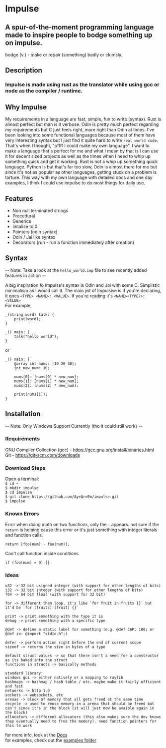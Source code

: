# Impulse
## A spur-of-the-moment programming language made to inspire people to bodge something up on impulse.
bodge (v.) - make or repair (something) badly or clumsly.

## Description
### Impulse is made using rust as the translator while using gcc or node as the compiler / runtime.

## Why Impulse
My requirements in a language are fast, simple, fun to write (syntax). Rust is almost perfect but man is it verbose. Odin is pretty much perfect regarding my requirements but
C just feels right, more right than Odin at times. I've been looking into some functional languages because most of them have very interesting syntax but I just find it quite hard to
write `real world code`. That's when I thought, "pffff I could make my own language". I want to make a language that's perfect for me and what I mean by that is I can use it for decent sized projects
as well as the times when I need to whip up something quick and get it working.
Rust is not a whip up something quick language. Python is but that's far too slow, Odin is almost there for me but since it's not as popular as other languages, getting stuck on a problem is torture.
This way with my own language with detailed docs and one day examples, I think I could use impulse to do most things for daily use.

## Features
- Non null terminated strings
- Procedural 
- Generics
- Initalise to 0
- Pointers (odin syntax)
- Odin / Jai like syntax
- Decorators (run - run a function immediately after creation)

## Syntax
-- Note: Take a look at the `hello_world.imp` file to see recently added features in action --<br>

A big inspiration fo Impulse's syntax is Odin and Jai with some C. Simplistic minimalism as I would call it.
The main jist of Impulsive is if you're declaring, it goes `<TYPE> <NAME>: <VALUE>`. If you're reading it's `<NAME><TYPE?>: <VALUE>`
<br>
For example,
```
_(string word) talk: {
    print(word);
}

_() main: {
    talk("hello world");
}
```
or
```
_() main: {
    @array int nums: |10 20 30|;
    int new_num: 10;

    nums[0]: [nums[0] * new_num];
    nums[1]: [nums[1] * new_num];
    nums[2]: [nums[2] * new_num];

    print(nums[1]);
}
```

## Installation
-- Note: Only Windows Support Currently (tho it could still work) --

### Requirements
GNU Compiler Collection (gcc) - <a href="https://gcc.gnu.org/install/binaries.html">https://gcc.gnu.org/install/binaries.html</a><br>
Git - <a href="https://git-scm.com/downloads">https://git-scm.com/downloads</a>

### Download Steps
Open a terminal:<br>
`$ cd ~`<br>
`$ mkdir impulse`<br>
`$ cd impulse`<br>
`$ git clone https://github.com/AyeAreEm/impulse.git`<br>
`$ impulse`

### Known Errors
Error when doing math on two functions, only the `-` appears. not sure if the `return` is helping cause this error or it's just something with integer literals and function calls.
```
return [foo(num) - foo(num)];
```

Can't call function inside conditions
```
if (foo(num) = 0) {}
```

### Ideas
```
u32 -> 32 bit usigned integer (with support for other lengths of bits)
i32 -> 32 bit integer (with support for other lengths of bits)
f64 -> 64 bit float (with support for 32 bit)

for -> different than loop. it's like `for fruit in fruits {}` but it'd be `for (fruits) [fruit] {}`

print -> print something with the type it is
debug -> print something with a specific type

@def -> define a static label for something (e.g. @def CAP: 100; or @def io: @import "stdio.h";)

defer -> perform action right before the end of current scope
sizeof -> returns the size in bytes of a type

default struct values -> so that there isn't a need for a constructor as its baked into the struct
functions in structs -> basically methods

standard library:
windows gui -> either natively or a mapping to raylib
hashmaps -> hashmap / hash table / etc. maybe make it fairly efficient and fast
networks -> http 1.0
sockets -> websockets, etc
arenas -> block of memory that all gets freed at the same time
recycle -> used to reuse memory in a arena that should be freed but can't since it's in the block (it will just now be avaible again in the block)
allocators -> different allocators (this also makes sure the dev knows they eventually need to free the memory). need function pointers for this to work
```
for more info, look at the <a href="./DOCS/DOCS.md">Docs</a><br>
for examples, check out the <a href="./examples">examples folder</a>
